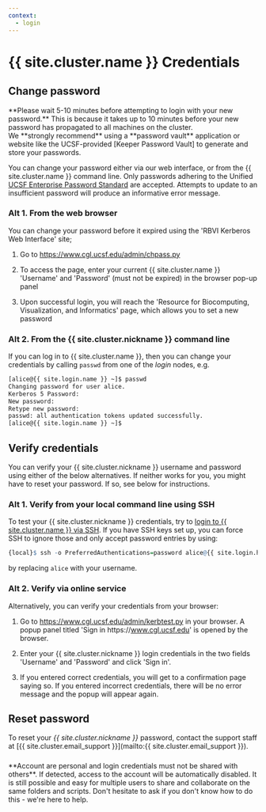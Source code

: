 ```yaml
---
context:
  - login
---
```



<!-- markdownlint-disable-file MD034 -->

# {{ site.cluster.name }} Credentials

## Change password

<div class="alert alert-warning" role="alert" markdown="1">
**Please wait 5-10 minutes before attempting to login with your new password.**  This is because it takes up to 10 minutes before your new password has propagated to all machines on the cluster.
</div>

<div class="alert alert-info" role="alert" markdown="1">
We **strongly recommend** using a **password vault** application or website like the UCSF-provided [Keeper Password Vault] to generate and store your passwords.
</div>


You can change your password either via our web interface, or from the {{ site.cluster.name }} command line.  Only passwords adhering to the Unified [UCSF Enterprise Password Standard] are accepted.  Attempts to update to an insufficient password will produce an informative error message.



### Alt 1. From the web browser

You can change your password before it expired using the 'RBVI Kerberos Web Interface' site;

1. Go to <https://www.cgl.ucsf.edu/admin/chpass.py>

2. To access the page, enter your current {{ site.cluster.name }}
   'Username' and 'Password' (must not be expired) in the browser
   pop-up panel

3. Upon successful login, you will reach the 'Resource for
   Biocomputing, Visualization, and Informatics' page, which allows
   you to set a new password
   


### Alt 2. From the {{ site.cluster.nickname }} command line

If you can log in to {{ site.cluster.name }}, then you can change your credentials by calling `passwd` from one of the _login_ nodes, e.g.

```sh
[alice@{{ site.login.name }} ~]$ passwd
Changing password for user alice.
Kerberos 5 Password: 
New password: 
Retype new password: 
passwd: all authentication tokens updated successfully.
[alice@{{ site.login.name }} ~]$ 
```


## Verify credentials

You can verify your {{ site.cluster.nickname }} username and password using either of the below alternatives.  If neither works for you, you might have to reset your password.  If so, see below for instructions.


### Alt 1. Verify from your local command line using SSH

To test your {{ site.cluster.nickname }} credentials, try to [login to {{ site.cluster.name }} via SSH](/hpc/get-started/access-cluster.html).  If you have SSH keys set up, you can force SSH to ignore those and only accept password entries by using:

```r
{local}$ ssh -o PreferredAuthentications=password alice@{{ site.login.hostname }}
```

by replacing `alice` with your username.



### Alt 2. Verify via online service

Alternatively, you can verify your credentials from your browser:

1. Go to <https://www.cgl.ucsf.edu/admin/kerbtest.py> in your browser.  A popup panel titled 'Sign in https<span>://www.cgl.ucsf.edu</span>' is opened by the browser.

2. Enter your {{ site.cluster.nickname }} login credentials in the two fields 'Username' and 'Password' and click 'Sign in'.

3. If you entered correct credentials, you will get to a confirmation page saying so.  If you entered incorrect credentials, there will be no error message and the popup will appear again.


## Reset password

To reset your _{{ site.cluster.nickname }}_ password, contact the support staff at [{{ site.cluster.email_support }}](mailto:{{ site.cluster.email_support }}).

<div class="alert alert-danger" role="alert" style="margin-top: 3ex" markdown="1">
**Account are personal and login credentials must not be shared with others**. If detected, access to the account will be automatically disabled.  It is still possible and easy for multiple users to share and collaborate on the same folders and scripts.  Don't hesitate to ask if you don't know how to do this - we're here to help.
</div>

[Keeper Password Vault]: https://it.ucsf.edu/service/keeper-password-vault
[RBVI Kerberos web interface]: https://www.cgl.ucsf.edu/admin/chpass.py
[UCSF Enterprise Password Standard]: https://wiki.library.ucsf.edu/pages/viewpage.action?spaceKey=ITSI&title=Unified+UCSF+Enterprise+Password+Standard
